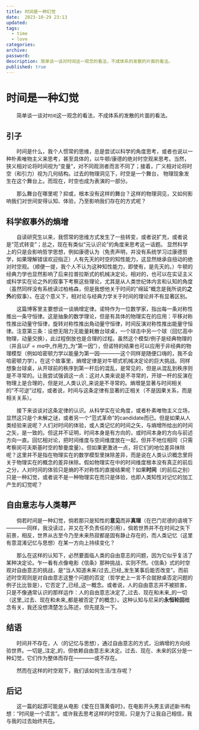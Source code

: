 ```yaml
---
title: 时间是一种幻觉
date:  2023-10-29 23:13
updated:
tags:
  - time
  - love
categories:
archive:
password:
description: 简单谈一谈对时间这一观念的看法，不成体系的发散的片面的看法。
published: true
---
```


# 时间是一种幻觉

&emsp;&emsp;简单谈一谈对`时间`这一观念的看法，不成体系的发散的片面的看法。

## 引子
&emsp;&emsp;时间是什么，我个人惯常的思维，总是尝试以科学的角度思考，或者也说以一种朴素唯物主义来思考，甚至具体的，以牛顿/康德的绝对时空观来思考。当然，狭义相对论将时间视为“变量”，对不同观测者而言不同了；接着，广义相对论将时空（和引力）视为几何结构。过去的物理洞见下，时空是一个舞台， 物理现象发生在这个舞台上。而现在，时空也成为表演的一部分。

&emsp;&emsp;那么舞台在哪里呢？抑或，根本没有这样的舞台？这样的物理洞见，又如何影响我们对世间安得认知、体验，乃至影响我们存在的方式呢？
## 科学叙事外的熵增
&emsp;&emsp;自读研究生以来，我惯常的思维方式发生了一些转变，或者说扩充，或者说是“范式转变”；总之，现在有类似“元认识论”的角度来思考这一话题。<!-- （参考 [这篇博客](/hexo/杂谈/science)） -->
显然科学上的只是会影响哲学思想，例如康德认为（免责声明，并没有系统学习过康德哲学，如果理解错误欢迎指正）人有先天的时空的知性能力，这显然继承自扭动的绝对时空观。（顺便一提，我个人不认为这种知性能力，即使有，是先天的。）牛顿的经典力学也显然影响了后来拉普拉斯式的机械决定论。相对的，也可以在实证主义或科学实在论之外的叙事下考察这些理论，尤其是从人类世纪体内言和认知的角度（虽然同样没有系统读过柏格森，但是我想他关于时间的“绵延”概念是我所说的**之外**的叙事）。在这个意义下，相对论与经典力学关于时间的理论并不有显著区别。

&emsp;&emsp;这篇博客里主要想谈一谈熵增定律。诺特作为一位数学家，指出每一条对称性推出一条守恒律。这是抽象的数学理论，但是有具体的物理实在的应用：平移对称性推出动量守恒律，旋转对称性推出角动量守恒律，时间反演对称性推出能量守恒律。注意第三条：设想无阻力无能量耗散台球桌，一个球击中另一个球（回忆高中物理，动量交换），此过程倒放也是合理的过程。虽然这个模型/例子是经典物理的（并且以$F=ma$中_作用力_为“第一因”），但诺特的结果也可以应用于非经典的物理模型（例如哈密顿力学以能量为第一因————这个同样是随便口嗨的，我不会哈密顿力学）。在这个故事里，熵增定律是对牛顿式机械决定论的巨大挑战。同样想象台球桌，从开球前的秩序到第一杆后的混乱，是常见的，但是从混乱到秩序则是不寻常的。让我尝试强调这一点：这对人类来说是不寻常的，开球一杆的反演在物理上是合理的，但是对_人类认识_来说是不寻常的。熵增是显著与时间相关的“不可逆”过程，或者说，时间与这条定律有显著的正相关（不是因果关系，而是相关关系）。

&emsp;&emsp;接下来谈谈对这条定律的认识。从科学实在论角度，或者朴素唯物主义立场，显然这只是个未解之谜，或者另一个“范式革命”的candidate而已。但是如果从人类经验来说呢？人们对时间的体验，或人类记忆的时间之矢，与熵增所给出的时间之矢，是一致的。但这并不证明，时间本身是有方向的，或时间本身的方向与前述方向一直。回忆相对论，把时间维度与空间维度放在一起，但并不地位相同（只需考察闵可夫斯基时空的黎曼度量）。但如果更激进一点，将它们的地位差异抹除呢？这里并不是指在物理实在的数学模型里抹除差异，而是说在人类认识概念里将关于物理实在的概念的差异抹除。假如物理实在中的时间维度根本没有真正的前后之分，人对时间的体验只是熵的不对称性的直接结果呢？如果**时间**（的前后之别）只是一种幻觉，或者说不是一种物理实在而只是体验，也即人类知性对记忆的加工产生的幻觉呢？
## 自由意志与人类尊严
&emsp;&emsp;倘若时间是一种幻觉，倘若那只是知性的**意见**而非**真理**（在巴门尼德的语境下————同样，我没读过，并又在不负责任的引用），倘若世界并不在时间之矢下前景，相反，世界从古至今乃至未来热寂都是固有静止存在的，而人类记忆（这里有意混淆记忆与思想）在某一方向上持续变化？

&emsp;&emsp;那么在这样的认知下，必然要面临人类的自由意志的问题，因为它似乎复活了某种决定论。乍一看有点像电影《信条》那种挑战，实则不然。《信条》式的时空观对自由意志的挑战，是“当人知道未来/过去_已经_发生某事后能否改变”。而前述时空观则是对自由意志这整个问题的否定（哲学史上一言不合就掀桌否定问题的例子比比皆是），它否定了_已经_这一概念。或者说，人的自由意志并不被损害，只是不像通常认识的那样运作：人的自由意志决定了_过去、现在和未来_的一切（这里_过去、现在和未来_都是被否定了的概念）。这种认知与尼采的**永恒轮回**概念有关，我还没想清楚怎么陈述，但先提及一下。
## 结语
&emsp;&emsp;时间并不存在，人（的记忆与思想），通过自由意志的方式，沿熵增的方向经验世界。一切是_注定_的，但依赖自由意志来决定。过去、现在、未来的区分是一种幻觉，它们作为整体而存在————或不存在。

&emsp;&emsp;然而在这样的时空观下，我们该如何生活/生存呢？
## 后记
&emsp;&emsp;这一篇的起源可能是从电影《爱在日落黄昏时》，在电影开头男主讲述新书构想：“时间是一个谎言”。或许我去思考这样的时空观，只是为了让我自己相信，我与我的过去始终共在。
